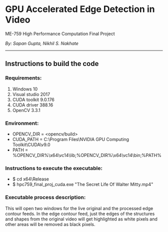 # GPU Accelerated Edge Detection in Video
ME-759 High Performance Computation Final Project

*By: Sapan Gupta, Nikhil S. Nakhate*


--------------------------------------------------------------
## Instructions to build the code

### Requirements:
1. Windows 10
2. Visual studio 2017 
3. CUDA toolkit 9.0.176
4. CUDA driver 388.16
5. OpenCV 3.3.1

### Environment:
* OPENCV_DIR = <opencv/build>
* CUDA_PATH = C:\Program Files\NVIDIA GPU Computing Toolkit\CUDA\v9.0
* PATH = %OPENCV_DIR%\x64\vc14\lib;%OPENCV_DIR%\x64\vc14\bin;%PATH%


### Instructions to execute the executable:
* $ cd x64\Release
* $ hpc759_final_proj_cuda.exe "The Secret Life Of Walter Mitty.mp4"

### Executable process description:
This will open two windows for the live original and the processed edge contour feeds.
In the edge contour feed, just the edges of the structures and shapes from the original video will get highlighted as white pixels and other areas will be removed as black pixels.
